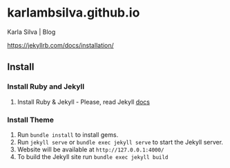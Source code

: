 # karlambsilva.github.io
Karla Silva | Blog



https://jekyllrb.com/docs/installation/

## Install

### Install Ruby and Jekyll
1. Install Ruby & Jekyll - Please, read Jekyll [docs](https://jekyllrb.com/docs/installation/)

### Install Theme
1. Run `bundle install` to install gems.
1. Run `jekyll serve` or `bundle exec jekyll serve` to start the Jekyll server.
2. Website will be available at `http://127.0.0.1:4000/`
1. To build the Jekyll site run `bundle exec jekyll build`
